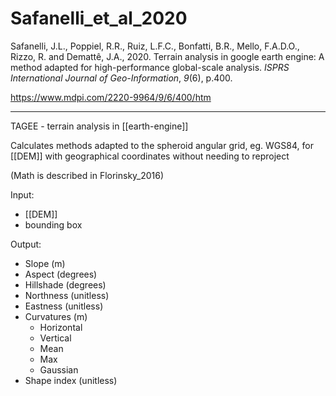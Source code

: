 # Safanelli_et_al_2020

Safanelli, J.L., Poppiel, R.R., Ruiz, L.F.C., Bonfatti, B.R., Mello, F.A.D.O., Rizzo, R. and Demattê, J.A., 2020. Terrain analysis in google earth engine: A method adapted for high-performance global-scale analysis. _ISPRS International Journal of Geo-Information_, _9_(6), p.400.

https://www.mdpi.com/2220-9964/9/6/400/htm

---

TAGEE - terrain analysis in [[earth-engine]]

Calculates methods adapted to the spheroid angular grid, eg. WGS84, for [[DEM]] with geographical coordinates without needing to reproject

(Math is described in Florinsky_2016)

Input:

- [[DEM]]
- bounding box

Output: 

- Slope (m)
- Aspect (degrees)
- Hillshade (degrees)
- Northness (unitless)
- Eastness (unitless)
- Curvatures (m)
	- Horizontal
	- Vertical
	- Mean
	- Max
	- Gaussian
- Shape index (unitless)